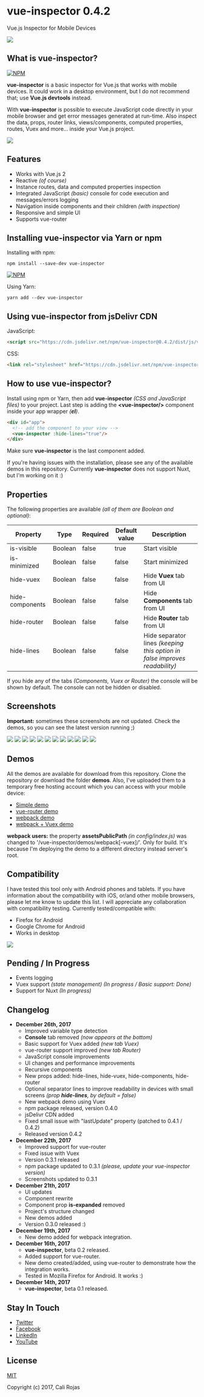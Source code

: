 # vue-inspector 0.4.2
Vue.js Inspector for Mobile Devices


![](/images/header.png)

## What is vue-inspector?
[![NPM](https://nodei.co/npm/vue-inspector.png?compact=true)](https://npmjs.org/package/vue-inspector)

**vue-inspector** is a basic inspector for Vue.js that works with mobile devices. It could work in a desktop environment, but I do not recommend that; use **Vue.js devtools** instead.

With **vue-inspector** is possible to execute JavaScript code directly in your mobile browser and get error messages generated at run-time. Also inspect the data, props, router links, views/components, computed properties, routes, Vuex and more... inside your Vue.js project.

![](/images/screenshots/desktop/vue-inspector-01.png)


## Features
- Works with Vue.js 2
- Reactive _(of course)_
- Instance routes, data and computed properties inspection
- Integrated JavaScript _(basic)_ console for code execution and messages/errors logging
- Navigation inside components and their children _(with inspection)_
- Responsive and simple UI
- Supports vue-router

## Installing vue-inspector via Yarn or npm
Installing with npm:

```shell
npm install --save-dev vue-inspector
```

[![NPM](https://nodei.co/npm/vue-inspector.png?mini=true)](https://npmjs.org/package/vue-inspector)

Using Yarn:
```shell
yarn add --dev vue-inspector
```

## Using vue-inspector from jsDelivr CDN

JavaScript:
```html
<script src="https://cdn.jsdelivr.net/npm/vue-inspector@0.4.2/dist/js/vue-inspector.min.js"></script>
```

CSS:
```html
<link rel="stylesheet" href="https://cdn.jsdelivr.net/npm/vue-inspector@0.4.2/dist/css/vue-inspector.min.css">
```
## How to use vue-inspector?
Install using npm or Yarn, then add **vue-inspector** _(CSS and JavaScript files)_ to your project. Last step is adding the **&lt;vue-inspector/&gt;** component inside your app wrapper _(**el**)_.

```html
<div id="app">
  <!-- add the component to your view -->
  <vue-inspector :hide-lines="true"/>
</div>
```
Make sure **vue-inspector** is the last component added.

If you're having issues with the installation, please see any of the available demos in this repository. Currently **vue-inspector** does not support Nuxt, but I'm working on it :)

## Properties
The following properties are available _(all of them are Boolean and optional)_:

|Property|Type|Required|Default value|Description|
|--------|----|--------|-------------|-----------|
|is-visible|Boolean|false|true|Start visible|
|is-minimized|Boolean|false|false|Start minimized|
|hide-vuex|Boolean|false|false|Hide **Vuex** tab from UI|
|hide-components|Boolean|false|false|Hide **Components** tab from UI|
|hide-router|Boolean|false|false|Hide **Router** tab from UI|
|hide-lines|Boolean|false|false|Hide separator lines _(keeping this option in false improves readability)_|

If you hide any of the tabs _(Components, Vuex or Router)_ the console will be shown by default. The console can not be hidden or disabled.


## Screenshots
**Important:** sometimes these screenshots are not updated. Check the demos, so you can see the latest version running ;)

![](/images/screenshots/mobile/01.png)
![](/images/screenshots/mobile/02.png)
![](/images/screenshots/mobile/03.png)
![](/images/screenshots/mobile/04.png)
![](/images/screenshots/mobile/05.png)
![](/images/screenshots/mobile/06.png)
![](/images/screenshots/mobile/07.png)
![](/images/screenshots/mobile/08.png)
![](/images/screenshots/mobile/09.png)
![](/images/screenshots/mobile/10.png)
![](/images/screenshots/mobile/11.png)
![](/images/screenshots/mobile/12.png)


## Demos
All the demos are available for download from this repository. Clone the repository or download the folder **demos**. Also, I've uploaded them to a temporary free hosting account which you can access with your mobile device:
- [Simple demo](http://calirojas1.000webhostapp.com/vue-inspector/demos/simple)
- [vue-router demo](http://calirojas1.000webhostapp.com/vue-inspector/demos/vue-router)
- [webpack demo](http://calirojas1.000webhostapp.com/vue-inspector/demos/webpack)
- [webpack + Vuex demo](http://calirojas1.000webhostapp.com/vue-inspector/demos/webpack-vuex)

**webpack users:** the property **assetsPublicPath** _(in config/index.js)_ was changed to '/vue-inspector/demos/webpack[-vuex]/'. Only for build. It's because I'm deploying the demo to a different directory instead server's root.


## Compatibility
I have tested this tool only with Android phones and tablets. If you have information about the compatibility with iOS, or/and other mobile browsers, please let me know to update this list. I will appreciate any collaboration with compatibility testing. Currently tested/compatible with:

- Firefox for Android
- Google Chrome for Android
- Works in desktop

![](/images/screenshots/desktop/vue-inspector-02.png)

## Pending / In Progress
- Events logging
- Vuex support _(state management)_ _(In progress / Basic support: Done)_
- Support for Nuxt _(In progress)_

## Changelog
- **December 26th, 2017**
  - Improved variable type detection
  - **Console** tab removed _(now appears at the bottom)_
  - Basic support for Vuex added _(new tab Vuex)_
  - vue-router support improved _(new tab Router)_
  - JavaScript console improvements
  - UI changes and performance improvements
  - Recursive components
  - New props added: hide-lines, hide-vuex, hide-components, hide-router
  - Optional separator lines to improve readability in devices with small screens _(prop **hide-lines**, by default = false)_
  - New webpack demo using Vuex
  - npm package released, version 0.4.0
  - jsDelivr CDN added
  - Fixed small issue with "lastUpdate" property (patched to 0.4.1 / 0.4.2)
  - Released version 0.4.2
- **December 22th, 2017**
  - Improved support for vue-router
  - Fixed issue with Vuex
  - Version 0.3.1 released
  - npm package updated to 0.3.1 _(please, update your vue-inspector version)_
  - Screenshots updated to 0.3.1
- **December 21th, 2017**
  - UI updates
  - Component rewrite
  - Component prop **is-expanded** removed
  - Project's structure changed
  - New demos added
  - Version 0.3.0 released :)
- **December 19th, 2017**
  - New demo added for webpack integration.
- **December 16th, 2017**
    - **vue-inspector**, beta 0.2 released.
    - Added support for vue-router.
    - New demo created/added, using vue-router to demonstrate how the integration works.
    - Tested in Mozilla Firefox for Android. It works :)
- **December 14th, 2017**
  - **vue-inspector**, beta 0.1 released.

## Stay In Touch

- [Twitter](https://twitter.com/calirojas506)
- [Facebook](https://www.facebook.com/calirojas506)
- [LinkedIn](https://www.linkedin.com/in/cali-rojas-17403334/)
- [YouTube](https://youtube.com/calirojas506)


## License
[MIT](http://opensource.org/licenses/MIT)


Copyright (c) 2017, Cali Rojas